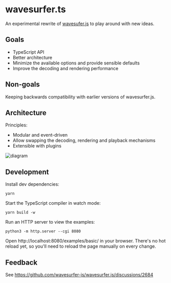 # wavesurfer.ts

An experimental rewrite of [wavesufer.js](https://github.com/wavesurfer-js/wavesurfer.js) to play around with new ideas.

## Goals

 * TypeScript API
 * Better architecture
 * Minimize the available options and provide sensible defaults
 * Improve the decoding and rendering performance

## Non-goals

Keeping backwards compatibility with earlier versions of wavesurfer.js.

## Architecture

Principles:
 * Modular and event-driven
 * Allow swapping the decoding, rendering and playback mechanisms
 * Extensible with plugins

![diagram](https://user-images.githubusercontent.com/381895/222349436-38b550e5-24dc-4143-9cdb-efbe00540213.png)

## Development

Install dev dependencies:

```
yarn
```

Start the TypeScript compiler in watch mode:

```
yarn build -w
```

Run an HTTP server to view the examples:

```
python3 -m http.server --cgi 8080
```

Open http://localhost:8080/examples/basic/ in your browser.
There's no hot reload yet, so you'll need to reload the page manually on every change.

## Feedback

See https://github.com/wavesurfer-js/wavesurfer.js/discussions/2684
